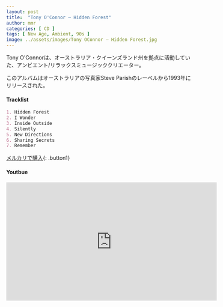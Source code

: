 ```yaml
---
layout: post
title:  "Tony O'Connor – Hidden Forest"
author: mmr
categories: [ CD ]
tags: [ New Age, Ambient, 90s ]
image: ../assets/images/Tony OConnor – Hidden Forest.jpg
---
```


Tony O'Connorは、オーストラリア・クイーンズランド州を拠点に活動していた、アンビエント/リラックスミュージッククリエーター。

このアルバムはオーストラリアの写真家Steve Parishのレーベルから1993年にリリースされた。

#### Tracklist
```md
1. Hidden Forest
2. I Wonder
3. Inside Outside
4. Silently
5. New Directions
6. Sharing Secrets
7. Remember
```

[メルカリで購入](https://jp.mercari.com/item/m61126062656?afid=6142608987){: .button1}

#### Youtbue
<iframe width="560" height="315" src="https://www.youtube.com/embed/xwCSBiw2RDk?si=VTMjeu6so1oQYkS0" title="YouTube video player" frameborder="0" allow="accelerometer; autoplay; clipboard-write; encrypted-media; gyroscope; picture-in-picture; web-share" referrerpolicy="strict-origin-when-cross-origin" allowfullscreen></iframe>